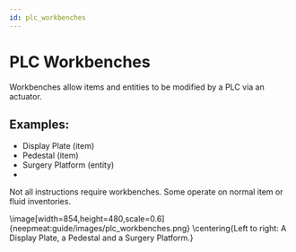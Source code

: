 ```yaml
---
id: plc_workbenches
---
```


# PLC Workbenches

Workbenches allow items and entities to be modified by a PLC via an actuator.

## Examples:

- Display Plate (item)
- Pedestal (item)
- Surgery Platform (entity)
- 
Not all instructions require workbenches. Some operate on normal item or fluid inventories.

\image[width=854,height=480,scale=0.6]{neepmeat:guide/images/plc_workbenches.png}
\centering{Left to right: A Display Plate, a Pedestal and a Surgery Platform.}